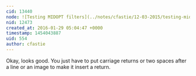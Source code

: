 ```yaml
---
cid: 13440
node: ![Testing MIDOPT filters](../notes/cfastie/12-03-2015/testing-midopt-filters)
nid: 12473
created_at: 2016-01-29 05:04:47 +0000
timestamp: 1454043887
uid: 554
author: cfastie
---
```


Okay, looks good. You just have to put carriage returns or two spaces after a line or an image to make it insert a return. 